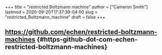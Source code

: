 +++
title = "restricted Boltzmann machine"
author = ["Cameron Smith"]
lastmod = 2020-09-20T17:37:39-04:00
slug = "restricted_Boltzmann_machine"
draft = false
+++

## <https://github.com/echen/restricted-boltzmann-machines> {#https-github-dot-com-echen-restricted-boltzmann-machines}

